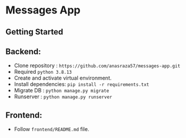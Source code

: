# Messages App

## Getting Started

## Backend:
- Clone repository : `https://github.com/anasraza57/messages-app.git`
- Required `python 3.8.13`
- Create and activate virtual environment.
- Install dependencies: `pip install -r requirements.txt`
- Migrate DB : `python manage.py migrate`
- Runserver : `python manage.py runserver`

## Frontend:
- Follow `frontend/README.md` file.
